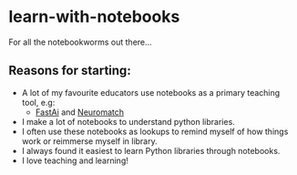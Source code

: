 # learn-with-notebooks
For all the notebookworms out there... 

## Reasons for starting:
- A lot of my favourite educators use notebooks as a primary teaching tool, e.g:
  - [FastAi](https://www.fast.ai/) and [Neuromatch](https://compneuro.neuromatch.io/tutorials/intro.html)
- I make a lot of notebooks to understand python libraries.
- I often use these notebooks as lookups to remind myself of how things work or reimmerse myself in library.
- I always found it easiest to learn Python libraries through notebooks.
- I love teaching and learning!
